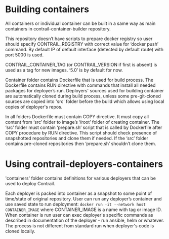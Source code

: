 # Building containers

All containers or individual container can be built in a same way as main containers in contrail-container-builder repository.

This repository doesn’t have scripts to prepare docker registry so user should specify CONTRAIL_REGISTRY with correct value for ‘docker push’ command. By default IP of default interface (detected by default route) with port 5000 is used.

CONTRAIL_CONTAINER_TAG (or CONTRAIL_VERSION if first is absent) is used as a tag for new images. ‘5.0’ is by default for now.

Container folder contains Dockerfile that is used for build process. The Dockerfile contains RUN directive with commands that install all needed packages for deployer’s run. Deployers' sources used for building container are automatically cloned during build process, unless some pre-git-cloned sources are copied into 'src' folder before the build which allows using local copies of deployer's repos.

In all folders Dockerfile must contain COPY directive. It must copy all content from ‘src’ folder to image’s ‘/root’ folder of creating container. The ‘src’ folder must contain ‘prepare.sh’ script that is called by Dockerfile after COPY procedure by RUN directive. This script should check presence of snapshotted repositories and clone them if needed. If the ‘src’ folder contains pre-cloned repositories then ‘prepare.sh’ shouldn’t clone them.

# Using contrail-deployers-containers

'containers' folder contains definitions for various deployers that can be used to deploy Contrail.

Each deployer is packed into container as a snapshot to some point of time/state of original repository. User can run any deployer’s container and use saved state to run deployment:
```docker run -it --network host CONTAINER_IMAGE```
where CONTAINER_IMAGE is a name with tag or image ID. When container is run user can exec deployer's specific commands as described in documentation of the deployer - run ansible, helm or whatever. The process is not different from standard run when deployer's code is cloned locally.
